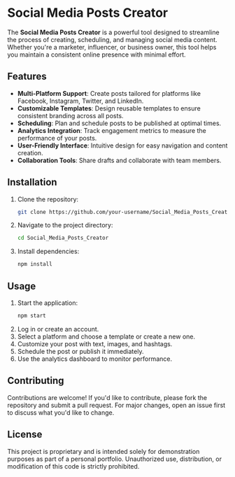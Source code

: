 # Social Media Posts Creator

The **Social Media Posts Creator** is a powerful tool designed to streamline the process of creating, scheduling, and managing social media content. Whether you're a marketer, influencer, or business owner, this tool helps you maintain a consistent online presence with minimal effort.

## Features

- **Multi-Platform Support**: Create posts tailored for platforms like Facebook, Instagram, Twitter, and LinkedIn.
- **Customizable Templates**: Design reusable templates to ensure consistent branding across all posts.
- **Scheduling**: Plan and schedule posts to be published at optimal times.
- **Analytics Integration**: Track engagement metrics to measure the performance of your posts.
- **User-Friendly Interface**: Intuitive design for easy navigation and content creation.
- **Collaboration Tools**: Share drafts and collaborate with team members.

## Installation

1. Clone the repository:
   ```bash
   git clone https://github.com/your-username/Social_Media_Posts_Creator.git
   ```
2. Navigate to the project directory:
   ```bash
   cd Social_Media_Posts_Creator
   ```
3. Install dependencies:
   ```bash
   npm install
   ```

## Usage

1. Start the application:
   ```bash
   npm start
   ```
2. Log in or create an account.
3. Select a platform and choose a template or create a new one.
4. Customize your post with text, images, and hashtags.
5. Schedule the post or publish it immediately.
6. Use the analytics dashboard to monitor performance.

## Contributing

Contributions are welcome! If you'd like to contribute, please fork the repository and submit a pull request. For major changes, open an issue first to discuss what you'd like to change.

## License

This project is proprietary and is intended solely for demonstration purposes as part of a personal portfolio. Unauthorized use, distribution, or modification of this code is strictly prohibited.
